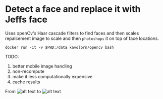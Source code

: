 # Detect a face and replace it with Jeffs face


Uses openCv's Haar cascade filters to find faces and then scales repalcement image to scale and then `photoshops` it on top of face locations.

```
docker run -it -v $PWD:/data kavolorn/opencv bash
```
TODO:

1. better mobile image handling
2. non-recompute
3. make it less computationally expensive
4. cache results


From
![alt text](https://github.com/townie/jeff_face_replacer/blob/main/imgs/mntrush.jpg?raw=true)
to
![alt text](https://github.com/townie/jeff_face_replacer/blob/main/imgs/mntrush_fin.jpg?raw=true)
